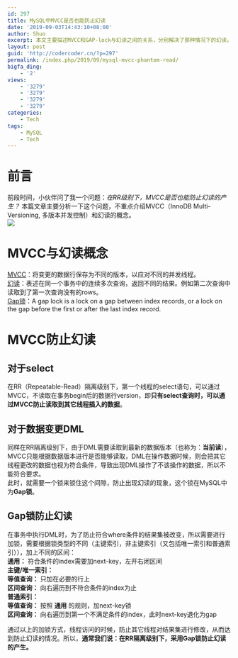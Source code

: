 ```yaml
---
id: 297
title: MySQL中MVCC是否也能防止幻读
date: '2019-09-03T14:43:10+08:00'
author: Shuo
excerpt: 本文主要描述MVCC和GAP-lock与幻读之间的关系，分别解决了那种情况下的幻读。
layout: post
guid: 'http://codercoder.cn/?p=297'
permalink: /index.php/2019/09/mysql-mvcc-phantom-read/
bigfa_ding:
    - '2'
views:
    - '3279'
    - '3279'
    - '3279'
    - '3279'
categories:
    - Tech
tags:
    - MySQL
    - Tech
---
```


# 前言

 前段时间，小伙伴问了我一个问题：*在RR级别下，MVCC是否也能防止幻读的产生？* 本篇文章主要分析一下这个问题，不重点介绍MVCC（InnoDB Multi-Versioning, 多版本并发控制）和幻读的概念。  
![](http://codercoder.cn/wp-content/uploads/2019/09/2019-09-115.jpg)

# MVCC与幻读概念

 [MVCC](https://dev.mysql.com/doc/refman/8.0/en/innodb-multi-versioning.html)：将变更的数据行保存为不同的版本，以应对不同的并发线程。  
 [幻读](https://dev.mysql.com/doc/refman/8.0/en/innodb-next-key-locking.html)：表述在同一个事务中的连续多次查询，返回不同的结果。例如第二次查询中读取到了第一次查询没有的rows。  
 [Gap锁](https://dev.mysql.com/doc/refman/8.0/en/innodb-locking.html#innodb-gap-locks)：A gap lock is a lock on a gap between index records, or a lock on the gap before the first or after the last index record.

# MVCC防止幻读

## 对于select

 在RR（Repeatable-Read）隔离级别下，第一个线程的select语句，可以通过MVCC，不读取在事务begin后的数据行version，即**只有select查询时，可以通过MVCC防止读取到其它线程插入的数据**。

## 对于数据变更DML

 同样在RR隔离级别下，由于DML需要读取到最新的数据版本（也称为：**当前读**），MVCC只能根据数据版本进行是否能够读取，DML在操作数据时候，则会把其它线程更改的数据也视为符合条件，导致出现DML操作了不该操作的数据，所以不能符合要求。  
 此时，就需要一个锁来锁住这个间隙，防止出现幻读的现象，这个锁在MySQL中为**Gap锁**。

## Gap锁防止幻读

在事务中执行DML时，为了防止符合where条件的结果集被改变，所以需要进行加锁，需要根据锁类型的不同（主键索引，非主键索引（又包括唯一索引和普通索引）），加上不同的区间：  
**通用：** 符合条件的index需要加next-key，左开右闭区间  
**主键/唯一索引：**  
 **等值查询：** 只加在必要的行上  
 **区间查询：** 向右遍历到不符合条件的index为止  
**普通索引：**  
 **等值查询：** 按照 **通用** 的规则，加next-key锁  
 **区间查询：** 向右遍历到第一个不满足条件的index，此时next-key退化为gap

通过以上的加锁方式，线程访问的时候，防止其它线程对结果集进行修改，从而达到防止幻读的情况。所以，**通常我们说：在RR隔离级别下，采用Gap锁防止幻读的产生。**